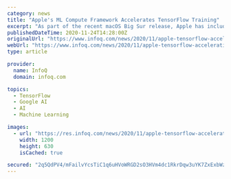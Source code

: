 ```yaml
---
category: news
title: "Apple's ML Compute Framework Accelerates TensorFlow Training"
excerpt: "As part of the recent macOS Big Sur release, Apple has included the ML Compute framework. ML Compute provides optimized mathematical libraries to improve training on CPU and GPU on both Intel and M1-based Macs,"
publishedDateTime: 2020-11-24T14:28:00Z
originalUrl: "https://www.infoq.com/news/2020/11/apple-tensorflow-acceleration/?itm_source=infoq&itm_campaign=footer_links&itm_medium=footer_links_category_page"
webUrl: "https://www.infoq.com/news/2020/11/apple-tensorflow-acceleration/?itm_source=infoq&itm_campaign=footer_links&itm_medium=footer_links_category_page"
type: article

provider:
  name: InfoQ
  domain: infoq.com

topics:
  - TensorFlow
  - Google AI
  - AI
  - Machine Learning

images:
  - url: "https://res.infoq.com/news/2020/11/apple-tensorflow-acceleration/en/headerimage/apple-tensorflow-acceleration-header-1606058017134.jpg"
    width: 1200
    height: 630
    isCached: true

secured: "2q5QdPV4/mFailvYcsTiC1q6uHVoWRGD2sO3HVm4dc1RkrDqw3uYK7ZxExbWz3kLScKqnLfe50IPpAdYAKQszqpf472m+G7oeYJS0+nPSANZO/tMkvQDcilR17b5nHrKd724vbS1eO5s69v7kVwft59DbrLVvOtgOABG/frBlwYiJ9SL/DelqNHDsR55O+ECDIchC7+UjiRTNy33GrZr30/fpS8Bi0fgwOxinR8C4iUOQopGc4/szKJaBlgjFCS00JNYRH0AEdsNNjNeeXfRIo8ORnOH0kFn2lworDQ4kXpzo806QHOGfHSe2kCZ71uYaFDTQbMUWQUGjWaMgYYBFF4VTs/xZBQYviC2N2NFBNE=;tqG7kD+xVmtdWmVC9X6peg=="
---
```


